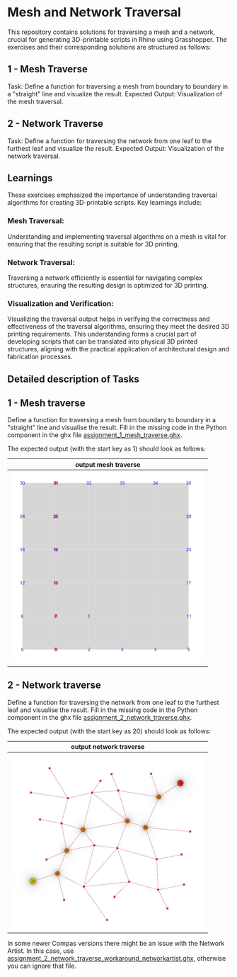 # Mesh and Network Traversal
This repository contains solutions for traversing a mesh and a network, crucial for generating 3D-printable scripts in Rhino using Grasshopper. The exercises and their corresponding solutions are structured as follows:

## 1 - Mesh Traverse
Task: Define a function for traversing a mesh from boundary to boundary in a "straight" line and visualize the result.
Expected Output: Visualization of the mesh traversal.

## 2 - Network Traverse
Task: Define a function for traversing the network from one leaf to the furthest leaf and visualize the result.
Expected Output: Visualization of the network traversal.

## Learnings
These exercises emphasized the importance of understanding traversal algorithms for creating 3D-printable scripts. Key learnings include:

### Mesh Traversal:
Understanding and implementing traversal algorithms on a mesh is vital for ensuring that the resulting script is suitable for 3D printing.

### Network Traversal:
Traversing a network efficiently is essential for navigating complex structures, ensuring the resulting design is optimized for 3D printing.

### Visualization and Verification:
Visualizing the traversal output helps in verifying the correctness and effectiveness of the traversal algorithms, ensuring they meet the desired 3D printing requirements.
This understanding forms a crucial part of developing scripts that can be translated into physical 3D printed structures, aligning with the practical application of architectural design and fabrication processes.

## Detailed description of Tasks

## 1 - Mesh traverse

Define a function for traversing a mesh from boundary to boundary in a "straight" line and
visualise the result. Fill in the missing code in the Python component in the ghx file [assignment_1_mesh_traverse.ghx](assignment/assignment_1_mesh_traverse.ghx).

The expected output (with the start key as 1) should look as follows:

| output mesh traverse |
| ---- |
| <img src="images/mesh_traverse.jpeg" width="440px" a/> |

## 2 - Network traverse

Define a function for traversing the network from one leaf to the furthest leaf and visualise the result. 
Fill in the missing code in the Python component in the ghx file [assignment_2_network_traverse.ghx](assignment/assignment_2_network_traverse.ghx).

The expected output (with the start key as 20) should look as follows:

| output network traverse |
| ---- |
| <img src="images/network_traverse.jpeg" width="440px" a/> |

In some newer Compas versions there might be an issue with the Network Artist. In this case, use [assignment_2_network_traverse_workaround_networkartist.ghx](assignment/assignment_2_network_traverse_workaround_networkartist.ghx), otherwise you can ignore that file.

